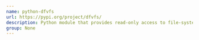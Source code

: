 ```yaml
---
name: python-dfvfs
url: https://pypi.org/project/dfvfs/
description: Python module that provides read-only access to file-system objects from various storage media types and file formats.
group: None
---
```

